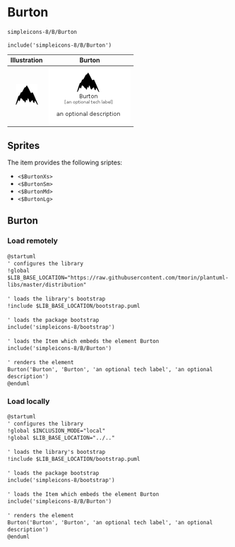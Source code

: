 # Burton


```text
simpleicons-8/B/Burton
```

```text
include('simpleicons-8/B/Burton')
```



| Illustration | Burton |
| :---: | :---: |
| ![illustration for Illustration](../../simpleicons-8/B/Burton.png) | ![illustration for Burton](../../simpleicons-8/B/Burton.Local.png) |



## Sprites
The item provides the following sriptes:

- `<$BurtonXs>`
- `<$BurtonSm>`
- `<$BurtonMd>`
- `<$BurtonLg>`





## Burton

### Load remotely
```plantuml
@startuml
' configures the library
!global $LIB_BASE_LOCATION="https://raw.githubusercontent.com/tmorin/plantuml-libs/master/distribution"

' loads the library's bootstrap
!include $LIB_BASE_LOCATION/bootstrap.puml

' loads the package bootstrap
include('simpleicons-8/bootstrap')

' loads the Item which embeds the element Burton
include('simpleicons-8/B/Burton')

' renders the element
Burton('Burton', 'Burton', 'an optional tech label', 'an optional description')
@enduml
```

### Load locally
```plantuml
@startuml
' configures the library
!global $INCLUSION_MODE="local"
!global $LIB_BASE_LOCATION="../.."

' loads the library's bootstrap
!include $LIB_BASE_LOCATION/bootstrap.puml

' loads the package bootstrap
include('simpleicons-8/bootstrap')

' loads the Item which embeds the element Burton
include('simpleicons-8/B/Burton')

' renders the element
Burton('Burton', 'Burton', 'an optional tech label', 'an optional description')
@enduml
```

